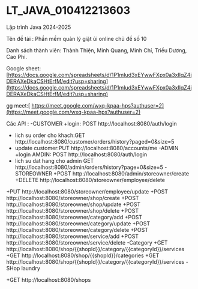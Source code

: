 # LT_JAVA_010412213603
Lập trình Java 2024-2025

Tên đề tài : Phần mềm quản lý giặt ủi online chủ đề số 10

Danh sách thành viên: Thành Thiện, Minh Quang, Minh Chí, Triều Dương, Cao Phi. 


Google sheet: [https://docs.google.com/spreadsheets/d/1P1mIud3xEYwwFXpx0a3xlIqZ4jDERAXeDkaCSHtErfM/edit?usp=sharing](https://docs.google.com/spreadsheets/d/1P1mIud3xEYwwFXpx0a3xlIqZ4jDERAXeDkaCSHtErfM/edit?usp=sharing)

gg meet:[ https://meet.google.com/wxq-kpaa-hps?authuser=2](https://meet.google.com/wxq-kpaa-hps?authuser=2)

Các API :
-CUSTOMER
+login: POST http://localhost:8080/auth/login
+ lich su order cho khach:GET http://localhost:8080/customer/orders/history?paged=0&size=5
+ update customer:PUT http://localhost:8080/accounts/me
-ADMIN
+login AMDIN: POST http://localhost:8080/auth/login
+ lich su dat hang cho admin GET http://localhost:8080/admin/orders/history?page=0&size=5
-STOREOWNER
+POST http://localhost:8080/admin/storeowner/create
+DELETE http://localhost:8080/storeowner/employee/delete


+PUT http://localhost:8080/storeowner/employee/update
+POST http://localhost:8080/storeowner/shop/create
+POST http://localhost:8080/storeowner/shop/update
+POST http://localhost:8080/storeowner/shop/delete
+POST http://localhost:8080/storeowner/category/add
+POST http://localhost:8080/storeowner/category/update
+POST http://localhost:8080/storeowner/category/delete
+POST http://localhost:8080/storeowner/service/add
+POST http://localhost:8080/storeowner/service/delete
-Category
+GET http://localhost:8080/shop/{{shopId}}/category/{{categoryId}}/services
+GET http://localhost:8080/shop/{{shopId}}/categories
+GET http://localhost:8080/shop/{{shopId}}/category/{{categoryId}}/services
-SHop laundry

+GET http://localhost:8080/shops
